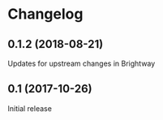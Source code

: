 # Changelog

## 0.1.2 (2018-08-21)

Updates for upstream changes in Brightway

## 0.1 (2017-10-26)

Initial release
